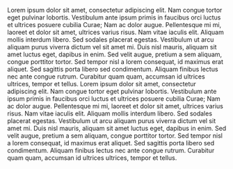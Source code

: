 Lorem ipsum dolor sit amet, consectetur adipiscing elit. Nam congue tortor eget pulvinar lobortis.
Vestibulum ante ipsum primis in faucibus orci luctus et ultrices posuere cubilia Curae; Nam ac dolor augue.
Pellentesque mi mi, laoreet et dolor sit amet, ultrices varius risus. Nam vitae iaculis elit.
Aliquam mollis interdum libero. Sed sodales placerat egestas. Vestibulum ut arcu aliquam purus viverra dictum vel sit amet mi.
Duis nisl mauris, aliquam sit amet luctus eget, dapibus in enim. Sed velit augue, pretium a sem aliquam, congue porttitor tortor.
Sed tempor nisl a lorem consequat, id maximus erat aliquet. Sed sagittis porta libero sed condimentum.
Aliquam finibus lectus nec ante congue rutrum. Curabitur quam quam, accumsan id ultrices ultrices, tempor et tellus.
Lorem ipsum dolor sit amet, consectetur adipiscing elit. Nam congue tortor eget pulvinar lobortis.
Vestibulum ante ipsum primis in faucibus orci luctus et ultrices posuere cubilia Curae; Nam ac dolor augue.
Pellentesque mi mi, laoreet et dolor sit amet, ultrices varius risus. Nam vitae iaculis elit.
Aliquam mollis interdum libero. Sed sodales placerat egestas. Vestibulum ut arcu aliquam purus viverra dictum vel sit amet mi.
Duis nisl mauris, aliquam sit amet luctus eget, dapibus in enim. Sed velit augue, pretium a sem aliquam, congue porttitor tortor.
Sed tempor nisl a lorem consequat, id maximus erat aliquet. Sed sagittis porta libero sed condimentum.
Aliquam finibus lectus nec ante congue rutrum. Curabitur quam quam, accumsan id ultrices ultrices, tempor et tellus.